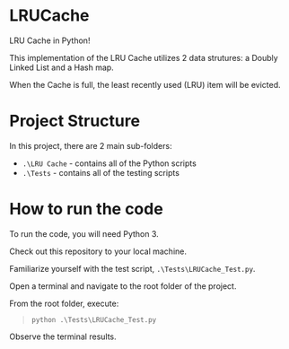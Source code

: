 # LRUCache
LRU Cache in Python!

This implementation of the LRU Cache utilizes 2 data strutures: a Doubly Linked List and a Hash map. 

When the Cache is full, the least recently used (LRU) item will be evicted.

# Project Structure
In this project, there are 2 main sub-folders:
- `.\LRU Cache` - contains all of the Python scripts
- `.\Tests` - contains all of the testing scripts 

# How to run the code
To run the code, you will need Python 3.

Check out this repository to your local machine.

Familiarize yourself with the test script, `.\Tests\LRUCache_Test.py`.

Open a terminal and navigate to the root folder of the project.

From the root folder, execute:

> `python .\Tests\LRUCache_Test.py`

Observe the terminal results.

